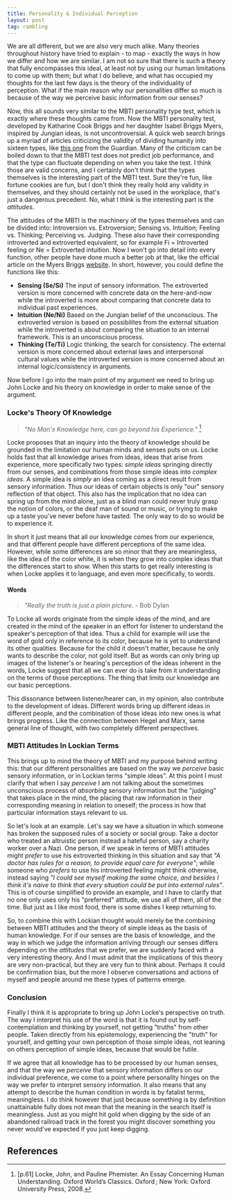 ```yaml
---
title: Personality & Individual Perception
layout: post
tag: rambling
---
```


We are all different, but we are also very much alike. Many theories throughout history have tried to explain - to map - exactly the ways in how we differ and how we are similar. I am not so sure that there is such a theory that fully encompasses this ideal, at least not by using our human limitations to come up with them; but what I do believe, and what has occupied my thoughts for the last few days is the theory of the individuality of perception. What if the main reason why our personalities differ so much is because of the way we perceive basic information from our senses?

Now, this all sounds very similar to the MBTI personality type test, which is exactly where these thoughts came from. Now the MBTI personality test, developed by Katharine Cook Briggs and her daughter Isabel Briggs Myers, inspired by Jungian ideas, is not uncontroversial. A quick web search brings up a myriad of articles criticizing the validity of dividing humanity into sixteen types, like [this one](https://www.theguardian.com/science/brain-flapping/2013/mar/19/myers-briggs-test-unscientific) from the Guardian. Many of the criticism can be boiled down to that the MBTI test does not predict job performance, and that the type can fluctuate depending on when you take the test. I think those are valid concerns, and I certainly don't think that the types themselves is the interesting part of the MBTI test. Sure they're fun, like fortune cookies are fun, but I don't think they really hold any validity in themselves, and they should certainly not be used in the workplace, that's just a dangerous precedent. No, what I think is the interesting part is the *attitudes*.

The attitudes of the MBTI is the machinery of the types themselves and can be divided into: Introversion vs. Extroversion; Sensing vs. Intuition; Feeling vs. Thinking; Perceiving vs. Judging. These also have their corresponding introverted and extroverted equivalent, so for example Fi = Introverted feeling or Ne = Extroverted intuition. Now I won't go into detail into every function,  other people have done much a better job at that, like the official article on the Myers Briggs [website](https://www.myersbriggs.org/my-mbti-personality-type/understanding-mbti-type-dynamics/the-eight-function-attitudes.htm). In short, however, you could define the functions like this: 

- **Sensing (Se/Si)** The input of sensory information. The extroverted version is more concerned with concrete data on the here-and-now while the introverted is more about comparing that concrete data to individual past experiences.
- **Intuition (Ne/Ni)** Based on the Jungian belief of the unconscious. The extroverted version is based on possibilites from the external situation while the introverted is about comparing the situation to an internal framework. This is an unconscious process.
- **Thinking (Te/Ti)** Logic thinking, the search for consistency. The external version is more concerned about external laws and interpersonal cultural values while the introverted version is more concerned about an internal logic/consistency in arguments.

Now before I go into the main point of my argument we need to bring up John Locke and his theory on knowledge in order to make sense of the argument.

### Locke's Theory Of Knowledge

>*"No Man's Knowledge here, can go beyond his Experience."* [^1]

Locke proposes that an inquiry into the theory of knowledge should be grounded in the limitation our human minds and senses puts on us. Locke holds fast that all knowledge arises from ideas, ideas that arise from experience, more specifically two types: *simple ideas* springing directly from our senses, and combinations from those simple ideas into *complex ideas*. A simple idea is *simply* an idea coming as a direct result from sensory information. Thus our ideas of certain objects is only "our" sensory reflection of that object.  This also has the implication that no idea can spring up from the mind alone, just as a blind man could never truly grasp the notion  of colors, or the deaf man of sound or music, or trying to make up a taste you've never before have tasted. The only way to do so would be to experience it. 

In short it just means that all our knowledge comes from our experience, and that different people have different perceptions of the same idea. However, while some differences are so minor that they are meaningless, like the idea of the color white, it is when they grow into complex ideas that the differences start to show. When this starts to get really interesting is when Locke applies it to language, and even more specifically, to words.

#### Words

> *"Really the truth is just a plain picture.* - Bob Dylan

To Locke all words originate from the simple ideas of the mind, and are created in the mind of the speaker in an effort for listener to understand the speaker's perception of that idea. Thus a child for example will use the word of gold only in reference to its color, because he is yet to understand its other qualities. Because for the child it doesn't matter, because he only wants to describe the color, not gold itself. But as words can only bring up images of the listener's or hearing's perception of the ideas inherent in the words, Locke suggest that all we can ever do is take from it understanding on the terms of those perceptions. The thing that limits our knowledge are our basic perceptions.

This dissonance between listener/hearer can, in my opinion, also contribute to the development of ideas. Different words bring up different ideas in different people, and the combination of those ideas into new ones is what brings progress. Like the connection between Hegel and Marx, same general line of thought, with two completely different perspectives.

### MBTI Attitudes In Lockian Terms

This brings up to mind the theory of MBTI and my purpose behind writing this: that our different personalities are based on the way we *perceive* basic sensory information, or in Lockian terms "simple ideas". At this point I must clarify that when I say *perceive* I am not talking about the sometimes unconscious process of *absorbing* sensory information but the "judging" that takes place in the mind, the placing that raw information in their corresponding meaning in relation to oneself; the process in how that particular information stays relevant to us.

So let's look at an example. Let's say we have a situation in which someone has broken the supposed rules of a society or social group. Take a doctor who treated an altruistic person instead a hateful person, say a charity worker over a Nazi. One person, if we speak in terms of MBTI attitudes might *prefer* to use his extroverted thinking in this situation and say that *"A doctor has rules for a reason, to provide equal care for everyone"*; while someone who *prefers* to use his introverted feeling might think otherwise, instead saying *"I could see myself making the same choice, and besides I think it's naive to think that every situation could be put into external rules"*. This is of course simplified to provide an example, and I have to clarify that no one only uses only his "preferred" attitude, we use all of them, all of the time. But just as I like most food, there is some dishes I keep returning to.

So, to combine this with Lockian thought would merely be the combining between MBTI attitudes and the theory of simple ideas as the basis of human knowledge. For if our senses are the basis of knowledge, and the way in which we judge the information arriving through our senses differs depending on the *attitudes* that we prefer, we are suddenly faced with a very interesting theory. And I must admit that the implications of this theory are very non-practical, but they are very fun to think about. Perhaps it could be confirmation bias, but the more I observe conversations and actions of myself and people around me these types of patterns emerge.

### Conclusion

Finally I think it is appropriate to bring up John Locke's perspective on truth. The way I interpret his use of the word is that it is found out by self-contemplation and thinking by yourself, not getting "truths" from other people. Taken directly from his epistemology, experiencing the "truth" for yourself, and getting your own perception of those simple ideas, not leaning on others perception of simple ideas, because that would be futile. 

If we agree that all knowledge has to be processed by our human senses, and that the way we *perceive* that sensory information differs on our individual preference, we come to a point where personality hinges on the way we prefer to interpret sensory information. It also means that any attempt to describe the human condition in words is by fatalist terms, meaningless. I do think however that just because something is by definition unattainable fully does not mean that the meaning in the search itself is meaningless. Just as you might hit gold when digging by the side of an abandoned railroad track in the forest you might discover something you never would've expected if you just keep digging.

## References

[^1]: [p.61] Locke, John, and Pauline Phemister. An Essay Concerning Human Understanding. Oxford World’s Classics. Oxford ; New York: Oxford University Press, 2008.
